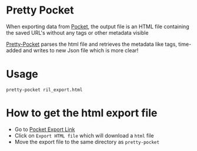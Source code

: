 # Pretty Pocket

When exporting data from [Pocket](https://getpocket.com/export), the output file is an HTML file containing the saved URL's without any tags or other metadata visible

[Pretty-Pocket](https://github.com/n89nanda/pretty-pocket) parses the html file and retrieves the metadata like tags, time-added and writes to new Json file which is more clear!

# Usage

`pretty-pocket ril_export.html`


# How to get the html export file

- Go to [Pocket Export Link](https://getpocket.com/export)
- Click on `Export HTML file` which will download a `html` file
- Move the export file to the same directory as `pretty-pocket`
